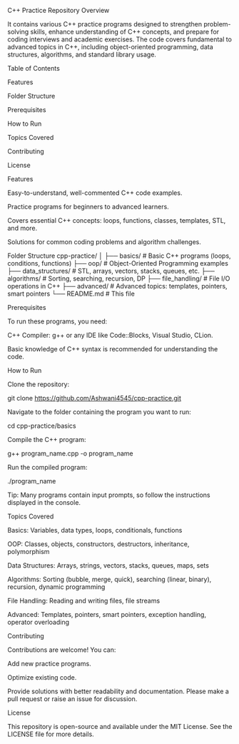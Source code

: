 C++ Practice Repository
Overview

It contains various C++ practice programs designed to strengthen problem-solving skills, enhance understanding of C++ concepts, and prepare for coding interviews and academic exercises. The code covers fundamental to advanced topics in C++, including object-oriented programming, data structures, algorithms, and standard library usage.

Table of Contents

Features

Folder Structure

Prerequisites

How to Run

Topics Covered

Contributing

License

Features

Easy-to-understand, well-commented C++ code examples.

Practice programs for beginners to advanced learners.

Covers essential C++ concepts: loops, functions, classes, templates, STL, and more.

Solutions for common coding problems and algorithm challenges.

Folder Structure
cpp-practice/
│
├── basics/             # Basic C++ programs (loops, conditions, functions)
├── oop/                # Object-Oriented Programming examples
├── data_structures/    # STL, arrays, vectors, stacks, queues, etc.
├── algorithms/         # Sorting, searching, recursion, DP
├── file_handling/      # File I/O operations in C++
├── advanced/           # Advanced topics: templates, pointers, smart pointers
└── README.md           # This file

Prerequisites

To run these programs, you need:

C++ Compiler: g++ or any IDE like Code::Blocks, Visual Studio, CLion.

Basic knowledge of C++ syntax is recommended for understanding the code.

How to Run

Clone the repository:

git clone https://github.com/Ashwani4545/cpp-practice.git


Navigate to the folder containing the program you want to run:

cd cpp-practice/basics


Compile the C++ program:

g++ program_name.cpp -o program_name


Run the compiled program:

./program_name


Tip: Many programs contain input prompts, so follow the instructions displayed in the console.

Topics Covered

Basics: Variables, data types, loops, conditionals, functions

OOP: Classes, objects, constructors, destructors, inheritance, polymorphism

Data Structures: Arrays, strings, vectors, stacks, queues, maps, sets

Algorithms: Sorting (bubble, merge, quick), searching (linear, binary), recursion, dynamic programming

File Handling: Reading and writing files, file streams

Advanced: Templates, pointers, smart pointers, exception handling, operator overloading

Contributing

Contributions are welcome! You can:

Add new practice programs.

Optimize existing code.

Provide solutions with better readability and documentation.
Please make a pull request or raise an issue for discussion.

License

This repository is open-source and available under the MIT License. See the LICENSE
 file for more details.
